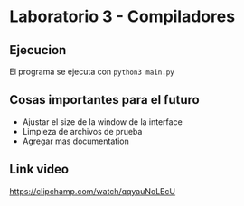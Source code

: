 # Laboratorio 3 - Compiladores

## Ejecucion

El programa se ejecuta con `python3 main.py`

## Cosas importantes para el futuro

- Ajustar el size de la window de la interface
- Limpieza de archivos de prueba
- Agregar mas documentation

## Link video

https://clipchamp.com/watch/qqyauNoLEcU
